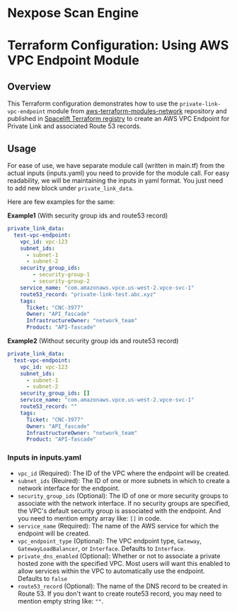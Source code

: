 # Nexpose Scan Engine

# Terraform Configuration: Using AWS VPC Endpoint Module

## Overview

This Terraform configuration demonstrates how to use the `private-link-vpc-endpoint` module from [aws-terraform-modules-network](https://github.com/inContact/aws-terraform-modules-network/tree/main/modules/aws_privatelink_vpc_endpoint) repository and published in [Spacelift Terraform registry](https://incontact.app.spacelift.io/module/private-link-vpc-endpoint) to create an AWS VPC Endpoint for Private Link and associated Route 53 records.

## Usage

For ease of use, we have separate module call (written in main.tf) from the actual inputs (inputs.yaml) you need to provide for the module call.
For easy readability, we will be maintaining the inputs in yaml format. You just need to add new block under `private_link_data`.

Here are few examples for the same:

**Example1** (With security group ids and route53 record)
```yaml
private_link_data:
  test-vpc-endpoint:
    vpc_id: vpc-123
    subnet_ids:
      - subnet-1
      - subnet-2
    security_group_ids:
        - security-group-1
        - security-group-2
    service_name: "com.amazonaws.vpce.us-west-2.vpce-svc-1"
    route53_record: "private-link-test.abc.xyz"
    tags: 
      Ticket: "CNC-3977"
      Owner: "API_fascade"
      InfrastructureOwner: "network_team"
      Product: "API-fascade"
```

**Example2** (Without security group ids and route53 record)
```yaml
private_link_data:
  test-vpc-endpoint:
    vpc_id: vpc-123
    subnet_ids:
      - subnet-1
      - subnet-2
    security_group_ids: []
    service_name: "com.amazonaws.vpce.us-west-2.vpce-svc-1"
    route53_record: ""
    tags:
      Ticket: "CNC-3977"
      Owner: "API_fascade"
      InfrastructureOwner: "network_team"
      Product: "API-fascade"
```

### Inputs in inputs.yaml

- `vpc_id` (Required): The ID of the VPC where the endpoint will be created.
- `subnet_ids` (Reuired): The ID of one or more subnets in which to create a network interface for the endpoint.
- `security_group_ids` (Optional): The ID of one or more security groups to associate with the network interface. If no security groups are specified, the VPC's default security group is associated with the endpoint. And you need to mention empty array like: `[]` in code.
- `service_name` (Required): The name of the AWS service for which the endpoint will be created.
- `vpc_endpoint_type` (Optional): The VPC endpoint type, `Gateway`, `GatewayLoadBalancer`, or `Interface`. Defaults to `Interface`.
- `private_dns_enabled` (Optional): Whether or not to associate a private hosted zone with the specified VPC. Most users will want this enabled to allow services within the VPC to automatically use the endpoint. Defaults to `false`
- `route53_record` (Optional): The name of the DNS record to be created in Route 53. If you don't want to create route53 record, you may need to mention empty string like: `""`.
